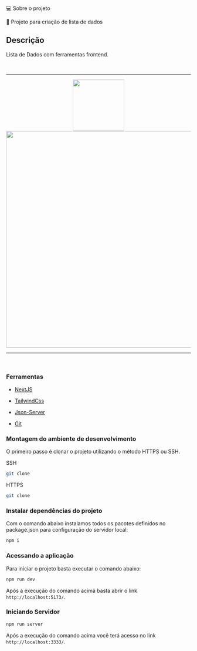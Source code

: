 💻 Sobre o projeto

🔔 Projeto para criação de lista de dados

## Descrição

Lista de Dados com ferramentas frontend.

<br>
<hr>
<div align="center">
	<img width="140" src="public/assets/Img/to_readme/data-lista_mobile">	
	<img width="590" src="public/assets/Img/to_readme/data-lista_desktop.png">
</div>
<hr>
<br>


### Ferramentas

- [NextJS](https://nextjs.org/)

- [TailwindCss](https://styled-components.com/)

- [Json-Server](https://www.npmjs.com/package/json-server)

- [Git](https://git-scm.com/doc)

### Montagem do ambiente de desenvolvimento

O primeiro passo é clonar o projeto utilizando o método HTTPS ou SSH.

SSH

```sh
git clone
```

HTTPS

```sh
git clone
```

### Instalar dependências do projeto

Com o comando abaixo instalamos todos os pacotes definidos no package.json para configuração do servidor local:

```sh
npm i
```

### Acessando a aplicação

Para iniciar o projeto basta executar o comando abaixo:

```sh
npm run dev
```
Após a execução do comando acima basta abrir o link `http://localhost:5173/`.

### Iniciando Servidor

```sh
npm run server
```

Após a execução do comando acima você terá acesso no link `http://localhost:3333/`.